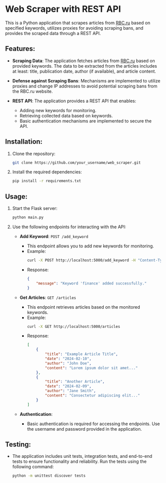# Web Scraper with REST API

This is a Python application that scrapes articles from [RBC.ru](https://www.rbc.ru) based on specified keywords, utilizes proxies for avoiding scraping bans, and provides the scraped data through a REST API.

## Features:

- **Scraping Data**: The application fetches articles from [RBC.ru](https://www.rbc.ru) based on provided keywords. The data to be extracted from the articles includes at least: title, publication date, author (if available), and article content.

- **Defense against Scraping Bans**: Mechanisms are implemented to utilize proxies and change IP addresses to avoid potential scraping bans from the RBC.ru website.

- **REST API**: The application provides a REST API that enables:
  - Adding new keywords for monitoring.
  - Retrieving collected data based on keywords.
  - Basic authentication mechanisms are implemented to secure the API.

## Installation:

1. Clone the repository:

    ```bash
    git clone https://github.com/your_username/web_scraper.git
    ```

2. Install the required dependencies:

    ```bash
    pip install -r requirements.txt
    ```

## Usage:

1. Start the Flask server:

    ```bash
    python main.py
    ```

2. Use the following endpoints for interacting with the API:

    - **Add Keyword**: `POST /add_keyword`
      - This endpoint allows you to add new keywords for monitoring.
      - Example:
        ```bash
        curl -X POST http://localhost:5000/add_keyword -H "Content-Type: application/json" -d '{"keyword": "finance"}'
        ```
      - Response:
        ```json
        {
            "message": "Keyword 'finance' added successfully."
        }
        ```

    - **Get Articles**: `GET /articles`
      - This endpoint retrieves articles based on the monitored keywords.
      - Example:
        ```bash
        curl -X GET http://localhost:5000/articles
        ```
      - Response:
        ```json
        [
            {
                "title": "Example Article Title",
                "date": "2024-02-10",
                "author": "John Doe",
                "content": "Lorem ipsum dolor sit amet..."
            },
            {
                "title": "Another Article",
                "date": "2024-02-09",
                "author": "Jane Smith",
                "content": "Consectetur adipiscing elit..."
            }
        ]
        ```

    - **Authentication**:
      - Basic authentication is required for accessing the endpoints. Use the username and password provided in the application.



## Testing:

- The application includes unit tests, integration tests, and end-to-end tests to ensure functionality and reliability. Run the tests using the following command:

    ```bash
    python -m unittest discover tests
    ```

